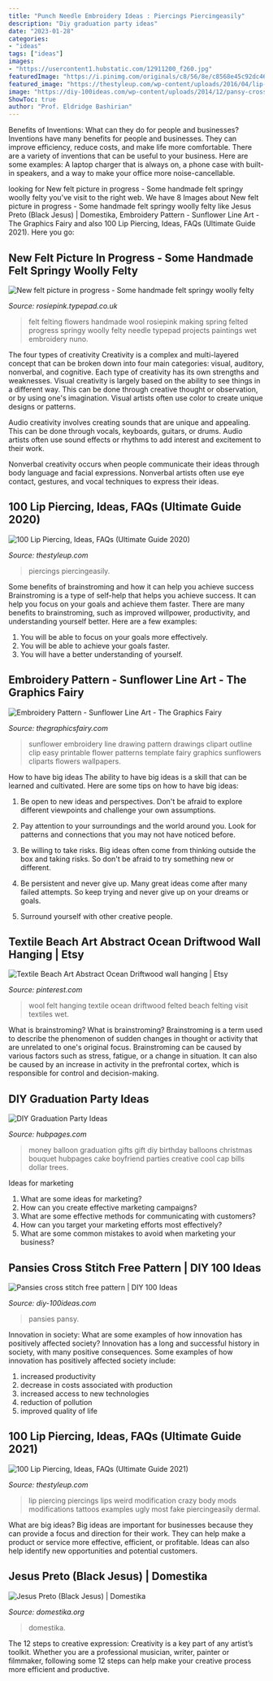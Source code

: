 ```yaml
---
title: "Punch Needle Embroidery Ideas : Piercings Piercingeasily"
description: "Diy graduation party ideas"
date: "2023-01-28"
categories:
- "ideas"
tags: ["ideas"]
images:
- "https://usercontent1.hubstatic.com/12911200_f260.jpg"
featuredImage: "https://i.pinimg.com/originals/c8/56/8e/c8568e45c92dc4687885be06f99fcb52.jpg"
featured_image: "https://thestyleup.com/wp-content/uploads/2016/04/lip-piercing-22.jpg"
image: "https://diy-100ideas.com/wp-content/uploads/2014/12/pansy-cross-stitch-pattern-free-3.jpg"
ShowToc: true
author: "Prof. Eldridge Bashirian"
---
```



Benefits of Inventions: What can they do for people and businesses?
Inventions have many benefits for people and businesses. They can improve efficiency, reduce costs, and make life more comfortable. There are a variety of inventions that can be useful to your business. Here are some examples: A laptop charger that is always on, a phone case with built-in speakers, and a way to make your office more noise-cancellable.

	

		
looking for New felt picture in progress - Some handmade felt springy woolly felty you've visit to the right web. We have 8 Images about New felt picture in progress - Some handmade felt springy woolly felty like Jesus Preto (Black Jesus) | Domestika, Embroidery Pattern - Sunflower Line Art - The Graphics Fairy and also 100 Lip Piercing, Ideas, FAQs (Ultimate Guide 2021). Here you go:
		
    
## New Felt Picture In Progress - Some Handmade Felt Springy Woolly Felty

<img loading=lazy src="http://rosiepink.typepad.co.uk/.a/6a00e54ee2ff9a8833014e610f34b9970c-600wi" onerror="this.onerror=null;this.src='https://tse2.mm.bing.net/th?id=OIP.0YRQNvR8Zlhk4IomvsJPMgHaHC&amp;pid=15.1';" alt="New felt picture in progress - Some handmade felt springy woolly felty">

_Source: rosiepink.typepad.co.uk_

>felt felting flowers handmade wool rosiepink making spring felted progress springy woolly felty needle typepad projects paintings wet embroidery nuno. 

	

The four types of creativity
Creativity is a complex and multi-layered concept that can be broken down into four main categories: visual, auditory, nonverbal, and cognitive. Each type of creativity has its own strengths and weaknesses.
Visual creativity is largely based on the ability to see things in a different way. This can be done through creative thought or observation, or by using one's imagination. Visual artists often use color to create unique designs or patterns.

Audio creativity involves creating sounds that are unique and appealing. This can be done through vocals, keyboards, guitars, or drums. Audio artists often use sound effects or rhythms to add interest and excitement to their work.

Nonverbal creativity occurs when people communicate their ideas through body language and facial expressions. Nonverbal artists often use eye contact, gestures, and vocal techniques to express their ideas.

    
## 100 Lip Piercing, Ideas, FAQs (Ultimate Guide 2020)

<img loading=lazy src="https://thestyleup.com/wp-content/uploads/2016/04/lip-piercing-11.jpg" onerror="this.onerror=null;this.src='https://tse3.mm.bing.net/th?id=OIP.kwh7jJf9b4e89EtBELGIrAHaJ3&amp;pid=15.1';" alt="100 Lip Piercing, Ideas, FAQs (Ultimate Guide 2020)">

_Source: thestyleup.com_

>piercings piercingeasily. 

	

Some benefits of brainstroming and how it can help you achieve success
Brainstroming is a type of self-help that helps you achieve success. It can help you focus on your goals and achieve them faster. There are many benefits to brainstroming, such as improved willpower, productivity, and understanding yourself better. Here are a few examples: 
1) You will be able to focus on your goals more effectively.
2) You will be able to achieve your goals faster.
3) You will have a better understanding of yourself.

    
## Embroidery Pattern - Sunflower Line Art - The Graphics Fairy

<img loading=lazy src="https://thegraphicsfairy.com/wp-content/uploads/2013/01/SewingCardSunflower-GraphicsFairy21.jpg" onerror="this.onerror=null;this.src='https://tse3.mm.bing.net/th?id=OIP.2n5SvEHHMgh1Rl66SgD9agHaLG&amp;pid=15.1';" alt="Embroidery Pattern - Sunflower Line Art - The Graphics Fairy">

_Source: thegraphicsfairy.com_

>sunflower embroidery line drawing pattern drawings clipart outline clip easy printable flower patterns template fairy graphics sunflowers cliparts flowers wallpapers. 

	

How to have big ideas
The ability to have big ideas is a skill that can be learned and cultivated. Here are some tips on how to have big ideas:
1. Be open to new ideas and perspectives. Don't be afraid to explore different viewpoints and challenge your own assumptions.

2. Pay attention to your surroundings and the world around you. Look for patterns and connections that you may not have noticed before.

3. Be willing to take risks. Big ideas often come from thinking outside the box and taking risks. So don't be afraid to try something new or different.

4. Be persistent and never give up. Many great ideas come after many failed attempts. So keep trying and never give up on your dreams or goals.

5. Surround yourself with other creative people.

    
## Textile Beach Art Abstract Ocean Driftwood Wall Hanging | Etsy

<img loading=lazy src="https://i.pinimg.com/originals/c8/56/8e/c8568e45c92dc4687885be06f99fcb52.jpg" onerror="this.onerror=null;this.src='https://tse2.mm.bing.net/th?id=OIP.ZJrs0yd8lAKAJcpSWkVb5AHaJ4&amp;pid=15.1';" alt="Textile Beach Art Abstract Ocean Driftwood wall hanging | Etsy">

_Source: pinterest.com_

>wool felt hanging textile ocean driftwood felted beach felting visit textiles wet. 

	

What is brainstroming?
What is brainstroming? Brainstroming is a term used to describe the phenomenon of sudden changes in thought or activity that are unrelated to one's original focus. Brainstroming can be caused by various factors such as stress, fatigue, or a change in situation. It can also be caused by an increase in activity in the prefrontal cortex, which is responsible for control and decision-making.

    
## DIY Graduation Party Ideas

<img loading=lazy src="https://usercontent1.hubstatic.com/12911200_f260.jpg" onerror="this.onerror=null;this.src='https://tse1.mm.bing.net/th?id=OIP.r47RUdw7PpLAZSN42hz90QHaNJ&amp;pid=15.1';" alt="DIY Graduation Party Ideas">

_Source: hubpages.com_

>money balloon graduation gifts gift diy birthday balloons christmas bouquet hubpages cake boyfriend parties creative cool cap bills dollar trees. 

	

Ideas for marketing
1. What are some ideas for marketing? 
2. How can you create effective marketing campaigns? 
3. What are some effective methods for communicating with customers? 
4. How can you target your marketing efforts most effectively? 
5. What are some common mistakes to avoid when marketing your business?

    
## Pansies Cross Stitch Free Pattern | DIY 100 Ideas

<img loading=lazy src="https://diy-100ideas.com/wp-content/uploads/2014/12/pansy-cross-stitch-pattern-free-3.jpg" onerror="this.onerror=null;this.src='https://tse1.mm.bing.net/th?id=OIP.mGESZt_MKv1VYWWLcjIL0AHaFk&amp;pid=15.1';" alt="Pansies cross stitch free pattern | DIY 100 Ideas">

_Source: diy-100ideas.com_

>pansies pansy. 

	

Innovation in society: What are some examples of how innovation has positively affected society?
Innovation has a long and successful history in society, with many positive consequences. Some examples of how innovation has positively affected society include: 
1. increased productivity 
2. decrease in costs associated with production 
3. increased access to new technologies 
4. reduction of pollution 
5. improved quality of life 

    
## 100 Lip Piercing, Ideas, FAQs (Ultimate Guide 2021)

<img loading=lazy src="https://thestyleup.com/wp-content/uploads/2016/04/lip-piercing-22.jpg" onerror="this.onerror=null;this.src='https://tse4.mm.bing.net/th?id=OIP.tI7zd-W-Lb3NHNjymwGcFgHaJ3&amp;pid=15.1';" alt="100 Lip Piercing, Ideas, FAQs (Ultimate Guide 2021)">

_Source: thestyleup.com_

>lip piercing piercings lips weird modification crazy body mods modifications tattoos examples ugly most fake piercingeasily dermal. 

	

What are big ideas?
Big ideas are important for businesses because they can provide a focus and direction for their work. They can help make a product or service more effective, efficient, or profitable. Ideas can also help identify new opportunities and potential customers.

    
## Jesus Preto (Black Jesus) | Domestika

<img loading=lazy src="https://cdn.domestika.org/c_fill,dpr_1.0,h_1200,t_base_params.format_jpg,w_1200/v1555868475/project-covers/000/496/977/496977-original.jpg?1555868475" onerror="this.onerror=null;this.src='https://tse1.mm.bing.net/th?id=OIP.Zs5cwmG7BU5HUJ67LFwQmAHaHa&amp;pid=15.1';" alt="Jesus Preto (Black Jesus) | Domestika">

_Source: domestika.org_

>domestika. 

	

The 12 steps to creative expression:
Creativity is a key part of any artist’s toolkit. Whether you are a professional musician, writer, painter or filmmaker, following some 12 steps can help make your creative process more efficient and productive.

